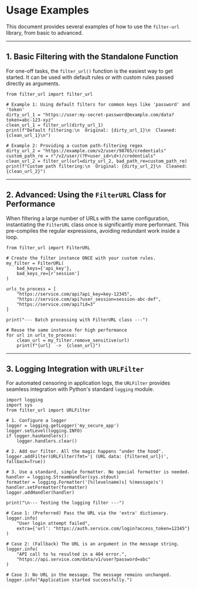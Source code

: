 Usage Examples
==============

This document provides several examples of how to use the `filter-url` library, from basic to advanced.

* * *

1\. Basic Filtering with the Standalone Function
------------------------------------------------

For one-off tasks, the `filter_url()` function is the easiest way to get started. It can be used with default rules or with custom rules passed directly as arguments.

    from filter_url import filter_url
    
    # Example 1: Using default filters for common keys like 'password' and 'token'
    dirty_url_1 = "https://user:my-secret-password@example.com/data?token=abc-123-xyz"
    clean_url_1 = filter_url(dirty_url_1)
    print(f"Default filtering:\n  Original: {dirty_url_1}\n  Cleaned:  {clean_url_1}\n")
    
    # Example 2: Providing a custom path-filtering regex
    dirty_url_2 = "https://example.com/v2/user/98765/credentials"
    custom_path_re = r"/v2/user/(?P<user_id>\d+)/credentials"
    clean_url_2 = filter_url(url=dirty_url_2, bad_path_re=custom_path_re)
    print(f"Custom path filtering:\n  Original: {dirty_url_2}\n  Cleaned:  {clean_url_2}")
    

* * *

2\. Advanced: Using the `FilterURL` Class for Performance
---------------------------------------------------------

When filtering a large number of URLs with the same configuration, instantiating the `FilterURL` class once is significantly more performant. This pre-compiles the regular expressions, avoiding redundant work inside a loop.

    from filter_url import FilterURL
    
    # Create the filter instance ONCE with your custom rules.
    my_filter = FilterURL(
        bad_keys={'api_key'},
        bad_keys_re=[r'session']
    )
    
    urls_to_process = [
        "https://service.com/api?api_key=key-12345",
        "https://service.com/api?user_session=session-abc-def",
        "https://service.com/api?id=3"
    ]
    
    print("--- Batch processing with FilterURL class ---")
    
    # Reuse the same instance for high performance
    for url in urls_to_process:
        clean_url = my_filter.remove_sensitive(url)
        print(f"{url}  ->  {clean_url}")
    

* * *

3\. Logging Integration with `URLFilter`
-------------------------------------------------

For automated censoring in application logs, the `URLFilter` provides seamless integration with Python's standard `logging` module.

    import logging
    import sys
    from filter_url import URLFilter
    
    # 1. Configure a logger
    logger = logging.getLogger('my_secure_app')
    logger.setLevel(logging.INFO)
    if logger.hasHandlers():
        logger.handlers.clear()
    
    # 2. Add our filter. All the magic happens "under the hood".
    logger.addFilter(URLFilter(fmt='| (URL data: {filtered_url})', fallback=True))
    
    # 3. Use a standard, simple formatter. No special formatter is needed.
    handler = logging.StreamHandler(sys.stdout)
    formatter = logging.Formatter('[%(levelname)s] %(message)s')
    handler.setFormatter(formatter)
    logger.addHandler(handler)
    
    print("\n--- Testing the logging filter ---")
    
    # Case 1: (Preferred) Pass the URL via the 'extra' dictionary.
    logger.info(
        "User login attempt failed",
        extra={'url': "https://auth.service.com/login?access_token=12345"}
    )
    
    # Case 2: (Fallback) The URL is an argument in the message string.
    logger.info(
        "API call to %s resulted in a 404 error.",
        "https://api.service.com/data/v1/user?password=abc"
    )
    
    # Case 3: No URL in the message. The message remains unchanged.
    logger.info("Application started successfully.")

